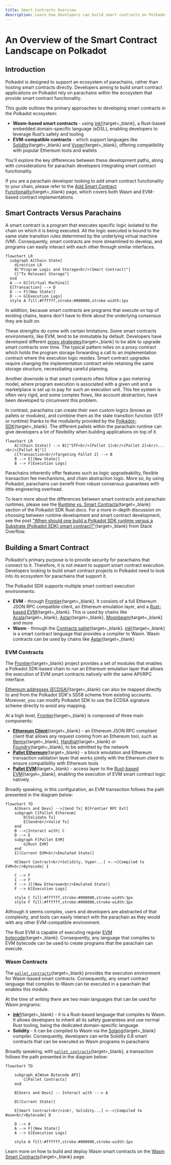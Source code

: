 ```yaml
---
title: Smart Contracts Overview
description: Learn how developers can build smart contracts on Polkadot by leveraging either Wasm/ink! or EVM contracts across many parachains.
---
```


# An Overview of the Smart Contract Landscape on Polkadot

## Introduction

Polkadot is designed to support an ecosystem of parachains, rather than hosting smart contracts directly. Developers aiming to build smart contract applications on Polkadot rely on parachains within the ecosystem that provide smart contract functionality.

This guide outlines the primary approaches to developing smart contracts in the Polkadot ecosystem:

- **Wasm-based smart contracts** - using [ink!](https://use.ink/){target=\_blank}, a Rust-based embedded domain-specific language (eDSL), enabling developers to leverage Rust’s safety and tooling
- **EVM-compatible contracts** - which support languages like [Solidity](https://soliditylang.org/){target=\_blank} and [Vyper](https://vyperlang.org/){target=\_blank}, offering compatibility with popular Ethereum tools and wallets
<!-- This content is temporarily hidden and has been commented out to ensure it is preserved. -->
<!-- - **PolkaVM-compatible contracts** - which support Solidity and Rust while maintaining compatibility with Ethereum based tools -->

You'll explore the key differences between these development paths, along with considerations for parachain developers integrating smart contract functionality.

If you are a parachain developer looking to add smart contract functionality to your chain, please refer to the [Add Smart Contract Functionality](/develop/parachains/customize-parachain/add-smart-contract-functionality/){target=\_blank} page, which covers both Wasm and EVM-based contract implementations.

## Smart Contracts Versus Parachains

A smart contract is a program that executes specific logic isolated to the chain on which it is being executed. All the logic executed is bound to the same state transition rules determined by the underlying virtual machine (VM). Consequently, smart contracts are more streamlined to develop, and programs can easily interact with each other through similar interfaces.

``` mermaid
flowchart LR
  subgraph A[Chain State]
    direction LR
    B["Program Logic and Storage<br/>(Smart Contract)"]
    C["Tx Relevant Storage"]
  end
  A --> D[[Virtual Machine]]
  E[Transaction] --> D
  D --> F[(New State)]
  D --> G[Execution Logs]
  style A fill:#ffffff,stroke:#000000,stroke-width:1px
```

In addition, because smart contracts are programs that execute on top of existing chains, teams don't have to think about the underlying consensus they are built on.

These strengths do come with certain limitations. Some smart contracts environments, like EVM, tend to be immutable by default. Developers have developed different [proxy strategies](https://blog.openzeppelin.com/proxy-patterns){target=\_blank} to be able to upgrade smart contracts over time. The typical pattern relies on a proxy contract which holds the program storage forwarding a call to an implementation contract where the execution logic resides. Smart contract upgrades require changing the implementation contract while retaining the same storage structure, necessitating careful planning.

Another downside is that smart contracts often follow a gas metering model, where program execution is associated with a given unit and a marketplace is set up to pay for such an execution unit. This fee system is often very rigid, and some complex flows, like account abstraction, have been developed to circumvent this problem.

In contrast, parachains can create their own custom logics (known as pallets or modules), and combine them as the state transition function (STF or runtime) thanks to the modularity provided by the [Polkadot-SDK](https://github.com/paritytech/polkadot-sdk/tree/{{dependencies.repositories.polkadot_sdk.version}}){target=\_blank}. The different pallets within the parachain runtime can give developers a lot of flexibility when building applications on top of it.

``` mermaid
flowchart LR
    A[(Chain State)] --> B[["STF<br/>[Pallet 1]<br/>[Pallet 2]<br/>...<br/>[Pallet N]"]]
    C[Transaction<br/>Targeting Pallet 2] --> B
    B --> E[(New State)]
    B --> F[Execution Logs]
```

Parachains inherently offer features such as logic upgradeability, flexible transaction fee mechanisms, and chain abstraction logic. More so, by using Polkadot, parachains can benefit from robust consensus guarantees with little engineering overhead.

To learn more about the differences between smart contracts and parachain runtimes, please see the [Runtime vs. Smart Contracts](https://paritytech.github.io/polkadot-sdk/master/polkadot_sdk_docs/reference_docs/runtime_vs_smart_contract/index.html){target=\_blank} section of the Polkadot SDK Rust docs. For a more in-depth discussion on choosing between runtime development and smart contract development, see the post ["When should one build a Polkadot SDK runtime versus a Substrate (Polkadot SDK) smart contract?"](https://stackoverflow.com/a/56041305){target=\_blank} from Stack Overflow.

## Building a Smart Contract

Polkadot's primary purpose is to provide security for parachains that connect to it. Therefore, it is not meant to support smart contract execution. Developers looking to build smart contract projects in Polkadot need to look into its ecosystem for parachains that support it.

The Polkadot SDK supports multiple smart contract execution environments:

- **EVM** - through [Frontier](https://github.com/polkadot-evm/frontier){target=\_blank}. It consists of a full Ethereum JSON RPC compatible client, an Ethereum emulation layer, and a [Rust-based EVM](https://github.com/rust-ethereum/evm){target=\_blank}. This is used by chains like [Acala](https://acala.network/){target=\_blank}, [Astar](https://astar.network/){target=\_blank}, [Moonbeam](https://moonbeam.network){target=\_blank} and more
- **Wasm** - through the [Contracts pallet](https://github.com/paritytech/polkadot-sdk/blob/master/substrate/frame/contracts/){target=\_blank}. [ink!](https://use.ink/){target=\_blank} is a smart contract language that provides a compiler to Wasm. Wasm contracts can be used by chains like [Astar](https://astar.network/){target=\_blank}
<!-- This content is temporarily hidden and has been commented out to ensure it is preserved. -->
<!-- - **PolkaVM** - a cutting-edge virtual machine tailored to optimize smart contract execution on Polkadot. Unlike traditional EVMs, PolkaVM is built with a [RISC-V-based register architecture](https://en.wikipedia.org/wiki/RISC-V){target=\_blank} for increased performance and scalability -->

### EVM Contracts

The [Frontier](https://github.com/polkadot-evm/frontier){target=\_blank} project provides a set of modules that enables a Polkadot SDK-based chain to run an Ethereum emulation layer that allows the execution of EVM smart contracts natively with the same API/RPC interface.

[Ethereum addresses (ECDSA)](https://ethereum.org/en/glossary/#address){target=\_blank} can also be mapped directly to and from the Polkadot SDK's SS58 scheme from existing accounts. Moreover, you can modify Polkadot SDK to use the ECDSA signature scheme directly to avoid any mapping.

At a high level, [Frontier](https://github.com/polkadot-evm/frontier){target=\_blank} is composed of three main components:

- [**Ethereum Client**](https://github.com/polkadot-evm/frontier/tree/master/client){target=\_blank} - an Ethereum JSON RPC compliant client that allows any request coming from an Ethereum tool, such as [Remix](https://remix.ethereum.org/){target=\_blank}, [Hardhat](https://hardhat.org/){target=\_blank} or [Foundry](https://getfoundry.sh/){target=\_blank}, to be admitted by the network
- [**Pallet Ethereum**](https://docs.rs/pallet-ethereum/latest/pallet_ethereum/){target=\_blank} - a block emulation and Ethereum transaction validation layer that works jointly with the Ethereum client to ensure compatibility with Ethereum tools
- [**Pallet EVM**](https://docs.rs/pallet-evm/latest/pallet_evm/){target=\_blank} - access layer to the [Rust-based EVM](https://github.com/rust-ethereum/evm){target=\_blank}, enabling the execution of EVM smart contract logic natively

Broadly speaking, in this configuration, an EVM transaction follows the path presented in the diagram below:

``` mermaid
flowchart TD
    A[Users and Devs] -->|Send Tx| B[Frontier RPC Ext]
    subgraph C[Pallet Ethereum]
        D[Validate Tx]
        E[Send<br/>Valid Tx]    
    end
    B -->|Interact with| C
    D --> E
    subgraph F[Pallet EVM]
        G[Rust EVM]
    end
    I[(Current EVM<br/>Emulated State)]

    H[Smart Contract<br/>Solidity, Vyper...] <-->|Compiled to EVM<br/>Bytecode| I

    C --> F
    I --> F
    F --> J[(New Ethereum<br/>Emulated State)]
    F --> K[Execution Logs]

    style C fill:#ffffff,stroke:#000000,stroke-width:1px
    style F fill:#ffffff,stroke:#000000,stroke-width:1px
```

Although it seems complex, users and developers are abstracted of that complexity, and tools can easily interact with the parachain as they would with any other EVM-compatible environment.

The Rust EVM is capable of executing regular [EVM bytecode](https://www.ethervm.io/){target=\_blank}. Consequently, any language that compiles to EVM bytecode can be used to create programs that the parachain can execute.

<!-- This content is temporarily hidden and has been commented out to ensure it is preserved. -->
<!-- You can find more information on deploying EVM smart contracts to [Polkadot's native smart contract platform](/develop/smart-contracts/evm/native-evm-contracts/){target=\_blank}, or any of [the ecosystem parachains](/develop/smart-contracts/evm/parachain-contracts/){target=\_blank}. -->

### Wasm Contracts

The [`pallet_contracts`](https://docs.rs/pallet-contracts/latest/pallet_contracts/index.html#contracts-pallet){target=\_blank} provides the execution environment for Wasm-based smart contracts. Consequently, any smart contract language that compiles to Wasm can be executed in a parachain that enables this module.

At the time of writing there are two main languages that can be used for Wasm programs:

- [**ink!**](https://use.ink/){target=\_blank} - it is a Rust-based language that compiles to Wasm. It allows developers to inherit all its safety guarantees and use normal Rust tooling, being the dedicated domain-specific language
- **Solidity** - it can be compiled to Wasm via the [Solang](https://github.com/hyperledger-solang/solang/){target=\_blank} compiler. Consequently, developers can write Solidity 0.8 smart contracts that can be executed as Wasm programs in parachains

Broadly speaking, with [`pallet_contracts`](https://docs.rs/pallet-contracts/latest/pallet_contracts/index.html#contracts-pallet){target=\_blank}, a transaction follows the path presented in the diagram below:

``` mermaid
flowchart TD
    
    subgraph A[Wasm Bytecode API]
        C[Pallet Contracts]
    end

    B[Users and Devs] -- Interact with ---> A
    
    D[(Current State)]

    E[Smart Contract<br/>ink!, Solidity...] <-->|Compiled to Wasm<br/>Bytecode| D

    D --> A
    A --> F[(New State)]
    A --> G[Execution Logs]

    style A fill:#ffffff,stroke:#000000,stroke-width:1px
```

Learn more on how to build and deploy Wasm smart contracts on the [Wasm Smart Contracts](/develop/smart-contracts/wasm-ink/){target=\_blank} page.

<!-- This content is temporarily hidden and has been commented out to ensure it is preserved. -->
<!-- ### PolkaVM Contracts

A component of the Asset Hub parachain, PolkaVM helps enable the deployment of Solidity-based smart contracts directly on Asset Hub. Learn more about how this cutting edge virtual machine facilitates using familiar EVM contracts and tools with Asset Hub by visiting the [Native EVM Contracts](/develop/smart-contracts/evm/native-evm-contracts/){target=\_blank} guide. -->
